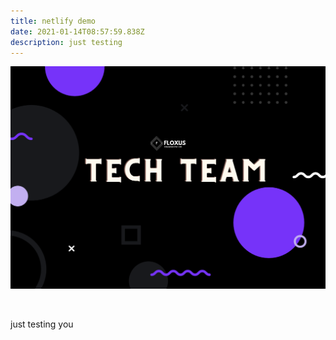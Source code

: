 ```yaml
---
title: netlify demo
date: 2021-01-14T08:57:59.838Z
description: just testing
---
```



![hehe](tech-team.png "tech team")

![]()

just testing you
